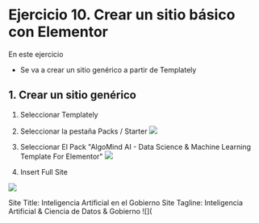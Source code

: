 
# Ejercicio 10. Crear un sitio básico con Elementor

En este ejercicio 
- Se va a crear un sitio genérico  a partir de Templately

## 1. Crear un sitio genérico

1. Seleccionar Templately
2. Seleccionar la pestaña Packs / Starter
![](https://i.imgur.com/fpKX2qq.png)

3. Seleccionar El Pack "AlgoMind AI - Data Science & Machine Learning Template For Elementor"
![](https://i.imgur.com/Pj0GZ5Y.png)

4. Insert Full Site

![](https://i.imgur.com/hzxGyMO.png)

Site Title: Inteligencia Artificial en el Gobierno
Site Tagline: Inteligencia Artificial  & Ciencia de Datos & Gobierno
![](




<!--stackedit_data:
eyJoaXN0b3J5IjpbLTE3OTEzOTcyNTYsNzEzNjcyNzY0XX0=
-->
